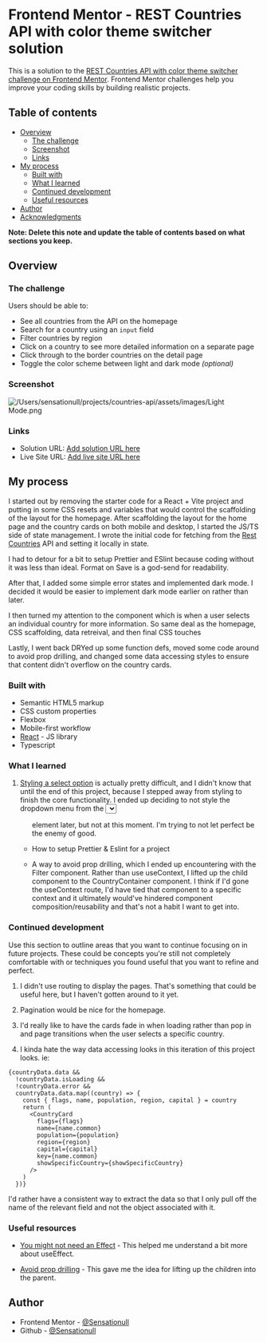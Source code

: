 # Frontend Mentor - REST Countries API with color theme switcher solution

This is a solution to the [REST Countries API with color theme switcher challenge on Frontend Mentor](https://www.frontendmentor.io/challenges/rest-countries-api-with-color-theme-switcher-5cacc469fec04111f7b848ca). Frontend Mentor challenges help you improve your coding skills by building realistic projects. 

## Table of contents

- [Overview](#overview)
  - [The challenge](#the-challenge)
  - [Screenshot](#screenshot)
  - [Links](#links)
- [My process](#my-process)
  - [Built with](#built-with)
  - [What I learned](#what-i-learned)
  - [Continued development](#continued-development)
  - [Useful resources](#useful-resources)
- [Author](#author)
- [Acknowledgments](#acknowledgments)

**Note: Delete this note and update the table of contents based on what sections you keep.**

## Overview

### The challenge

Users should be able to:

- See all countries from the API on the homepage
- Search for a country using an `input` field
- Filter countries by region
- Click on a country to see more detailed information on a separate page
- Click through to the border countries on the detail page
- Toggle the color scheme between light and dark mode *(optional)*

### Screenshot

![/Users/sensationull/projects/countries-api/assets/images/Light Mode.png](./screenshot.jpg)

### Links

- Solution URL: [Add solution URL here](https://your-solution-url.com)
- Live Site URL: [Add live site URL here](https://your-live-site-url.com)

## My process

I started out by removing the starter code for a React + Vite project and putting in some CSS resets and variables that would control the scaffolding of the layout for the homepage. After scaffolding the layout for the home page and the country cards on both mobile and desktop, I started the JS/TS side of state management. I wrote the initial code for fetching from the [Rest Countries](https://restcountries.com/) API and setting it locally in state.

I had to detour for a bit to setup Prettier and ESlint because coding without it was less than ideal. Format on Save is a god-send for readability. 

After that, I added some simple error states and implemented dark mode. I decided it would be easier to implement dark mode earlier on rather than later. 

I then turned my attention to the <CountryPage/> component which is when a user selects an individual country for more information. So same deal as the homepage, CSS scaffolding, data retreival, and then final CSS touches

Lastly, I went back DRYed up some function defs, moved some code around to avoid prop drilling, and changed some data accessing styles to ensure that content didn't overflow on the country cards. 

### Built with

- Semantic HTML5 markup
- CSS custom properties
- Flexbox
- Mobile-first workflow
- [React](https://reactjs.org/) - JS library
- Typescript

### What I learned

1. [Styling a select option](https://developer.mozilla.org/en-US/docs/Web/HTML/Element/select#:~:text=The%20%3Cselect%3E%20element%20is,WAI%2DARIA%20to%20provide%20semantics.) is actually pretty difficult, and I didn't know that until the end of this project, because I stepped away from styling to finish the core functionality. I ended up deciding to not style the dropdown menu from the <select> Filter due to time constraints. I may change it to be a <ul> element later, but not at this moment. I'm trying to not let perfect be the enemy of good.

2. How to setup Prettier & Eslint for a project

3. A way to avoid prop drilling, which I ended up encountering with the Filter component. Rather than use useContext, I lifted up the child component to the CountryContainer component. I think if I'd gone the useContext route, I'd have tied that component to a specific context and it ultimately would've hindered component composition/reusability and that's not a habit I want to get into. 


### Continued development

Use this section to outline areas that you want to continue focusing on in future projects. These could be concepts you're still not completely comfortable with or techniques you found useful that you want to refine and perfect.

1. I didn't use routing to display the pages. That's something that could be useful here, but I haven't gotten around to it yet.

2. Pagination would be nice for the homepage.

3. I'd really like to have the cards fade in when loading rather than pop in and page transitions when the user selects a specific country.

4. I kinda hate the way data accessing looks in this iteration of this project looks. ie:

```tsx
{countryData.data &&
  !countryData.isLoading &&
  !countryData.error &&
  countryData.data.map((country) => {
    const { flags, name, population, region, capital } = country
    return (
      <CountryCard
        flags={flags}
        name={name.common}
        population={population}
        region={region}
        capital={capital}
        key={name.common}
        showSpecificCountry={showSpecificCountry}
      />
    )
  })}
```

I'd rather have a consistent way to extract the data so that I only pull off the name of the relevant field and not the object associated with it. 

### Useful resources

- [You might not need an Effect](https://react.dev/learn/you-might-not-need-an-effect) - This helped me understand a bit more about useEffect. 

- [Avoid prop drilling](https://www.freecodecamp.org/news/avoid-prop-drilling-in-react/) - This gave me the idea for lifting up the children into the parent. 

## Author


- Frontend Mentor - [@Sensationull](https://www.frontendmentor.io/profile/Sensationull)
- Github - [@Sensationull](https://github.com/Sensationull)
